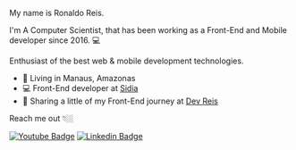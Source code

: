 My name is Ronaldo Reis.

I'm A Computer Scientist, that has been working as a Front-End and Mobile developer since 2016.  💻

Enthusiast of the best web & mobile development technologies.

- 📍 Living in Manaus, Amazonas
- 💻 Front-End developer at [Sidia](https://www.sidia.com/)
- 🎯 Sharing a little of my Front-End journey at [Dev Reis](https://www.youtube.com/channel/UCJUekOEMMwnHjNZ5ZGGE9yQ) 

Reach me out 👇🏼

[![Youtube Badge](https://img.shields.io/badge/-Youtube-FF0000?style=flat-square&labelColor=FF0000&logo=youtube&logoColor=white&link=https://www.youtube.com/channel/UCJUekOEMMwnHjNZ5ZGGE9yQ)](https://www.youtube.com/channel/UCJUekOEMMwnHjNZ5ZGGE9yQ) [![Linkedin Badge](https://img.shields.io/badge/-LinkedIn-blue?style=flat-square&logo=Linkedin&logoColor=white&link=https://www.linkedin.com/in/ronaldoaraujoreis/)](https://www.linkedin.com/in/ronaldoaraujoreis/)

